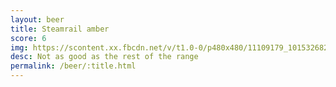 ```yaml
---
layout: beer
title: Steamrail amber
score: 6
img: https://scontent.xx.fbcdn.net/v/t1.0-0/p480x480/11109179_10153268279943745_3245706738598167550_n.jpg?oh=093da78059ed61c27fb8d844b8e63136&oe=5922A52D
desc: Not as good as the rest of the range
permalink: /beer/:title.html
---
```

